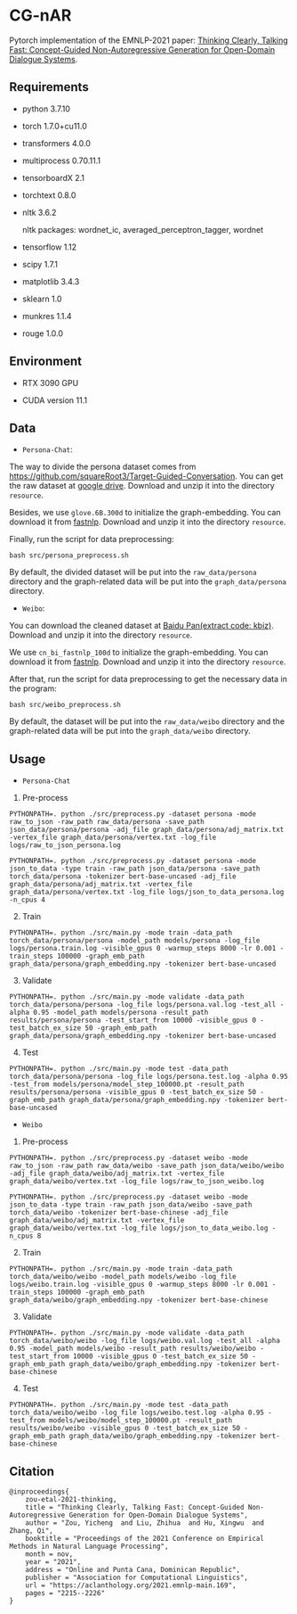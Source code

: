 # CG-nAR

Pytorch implementation of the EMNLP-2021 paper: [Thinking Clearly, Talking Fast: Concept-Guided Non-Autoregressive Generation for Open-Domain Dialogue Systems](https://arxiv.org/abs/2109.04084).

## Requirements

* python 3.7.10

* torch 1.7.0+cu11.0

* transformers 4.0.0

* multiprocess 0.70.11.1

* tensorboardX 2.1

* torchtext 0.8.0

* nltk 3.6.2 

    nltk packages: wordnet_ic, averaged_perceptron_tagger, wordnet

* tensorflow 1.12

* scipy 1.7.1

* matplotlib 3.4.3

* sklearn 1.0

* munkres 1.1.4

* rouge 1.0.0

## Environment

* RTX 3090 GPU

* CUDA version 11.1

## Data

* `Persona-Chat`:

The way to divide the persona dataset comes from https://github.com/squareRoot3/Target-Guided-Conversation. You can get the raw dataset at [google drive](https://drive.google.com/file/d/1oTjOQjm7iiUitOPLCmlkXOCbEPoSWDPX/view?usp=sharing). Download and unzip it into the directory `resource`. 

Besides, we use `glove.6B.300d` to initialize the graph-embedding. You can download it from [fastnlp](http://download.fastnlp.top/embedding/glove.6B.300d.zip). Download and unzip it into the directory `resource`.

Finally, run the script for data preprocessing:
```shell
bash src/persona_preprocess.sh
```
By default, the divided dataset will be put into the `raw_data/persona` directory and the graph-related data will be put into the `graph_data/persona` directory.

* `Weibo`:

You can download the cleaned dataset at [Baidu Pan(extract code: kbiz)](https://pan.baidu.com/s/1awh3_ojU2AN4V536UINp0w). Download and unzip it into the directory `resource`. 

We use `cn_bi_fastnlp_100d` to initialize the graph-embedding. You can download it from [fastnlp](http://download.fastnlp.top/embedding/cn_bi_fastnlp_100d.zip). Download and unzip it into the directory `resource`. 

After that, run the script for data preprocessing to get the necessary data in the program:
```shell
bash src/weibo_preprocess.sh
```
By default, the dataset will be put into the `raw_data/weibo` directory and the graph-related data will be put into the `graph_data/weibo` directory.

## Usage

* `Persona-Chat`

1. Pre-process

```
PYTHONPATH=. python ./src/preprocess.py -dataset persona -mode raw_to_json -raw_path raw_data/persona -save_path json_data/persona/persona -adj_file graph_data/persona/adj_matrix.txt -vertex_file graph_data/persona/vertex.txt -log_file logs/raw_to_json_persona.log
```

```
PYTHONPATH=. python ./src/preprocess.py -dataset persona -mode json_to_data -type train -raw_path json_data/persona -save_path torch_data/persona -tokenizer bert-base-uncased -adj_file graph_data/persona/adj_matrix.txt -vertex_file graph_data/persona/vertex.txt -log_file logs/json_to_data_persona.log -n_cpus 4
```

2. Train

```
PYTHONPATH=. python ./src/main.py -mode train -data_path torch_data/persona/persona -model_path models/persona -log_file logs/persona.train.log -visible_gpus 0 -warmup_steps 8000 -lr 0.001 -train_steps 100000 -graph_emb_path graph_data/persona/graph_embedding.npy -tokenizer bert-base-uncased
```

3. Validate

```
PYTHONPATH=. python ./src/main.py -mode validate -data_path torch_data/persona/persona -log_file logs/persona.val.log -test_all -alpha 0.95 -model_path models/persona -result_path results/persona/persona -test_start_from 10000 -visible_gpus 0 -test_batch_ex_size 50 -graph_emb_path graph_data/persona/graph_embedding.npy -tokenizer bert-base-uncased
```

4. Test
```
PYTHONPATH=. python ./src/main.py -mode test -data_path torch_data/persona/persona -log_file logs/persona.test.log -alpha 0.95 -test_from models/persona/model_step_100000.pt -result_path results/persona/persona -visible_gpus 0 -test_batch_ex_size 50 -graph_emb_path graph_data/persona/graph_embedding.npy -tokenizer bert-base-uncased
```

* `Weibo`
1. Pre-process
```
PYTHONPATH=. python ./src/preprocess.py -dataset weibo -mode raw_to_json -raw_path raw_data/weibo -save_path json_data/weibo/weibo -adj_file graph_data/weibo/adj_matrix.txt -vertex_file graph_data/weibo/vertex.txt -log_file logs/raw_to_json_weibo.log
```

```
PYTHONPATH=. python ./src/preprocess.py -dataset weibo -mode json_to_data -type train -raw_path json_data/weibo -save_path torch_data/weibo -tokenizer bert-base-chinese -adj_file graph_data/weibo/adj_matrix.txt -vertex_file graph_data/weibo/vertex.txt -log_file logs/json_to_data_weibo.log -n_cpus 8
```

2. Train
```
PYTHONPATH=. python ./src/main.py -mode train -data_path torch_data/weibo/weibo -model_path models/weibo -log_file logs/weibo.train.log -visible_gpus 0 -warmup_steps 8000 -lr 0.001 -train_steps 100000 -graph_emb_path graph_data/weibo/graph_embedding.npy -tokenizer bert-base-chinese
```

3. Validate
```
PYTHONPATH=. python ./src/main.py -mode validate -data_path torch_data/weibo/weibo -log_file logs/weibo.val.log -test_all -alpha 0.95 -model_path models/weibo -result_path results/weibo/weibo -test_start_from 10000 -visible_gpus 0 -test_batch_ex_size 50 -graph_emb_path graph_data/weibo/graph_embedding.npy -tokenizer bert-base-chinese
```

4. Test
```
PYTHONPATH=. python ./src/main.py -mode test -data_path torch_data/weibo/weibo -log_file logs/weibo.test.log -alpha 0.95 -test_from models/weibo/model_step_100000.pt -result_path results/weibo/weibo -visible_gpus 0 -test_batch_ex_size 50 -graph_emb_path graph_data/weibo/graph_embedding.npy -tokenizer bert-base-chinese
```

## Citation

    @inproceedings{
        zou-etal-2021-thinking,
        title = "Thinking Clearly, Talking Fast: Concept-Guided Non-Autoregressive Generation for Open-Domain Dialogue Systems",
        author = "Zou, Yicheng  and Liu, Zhihua  and Hu, Xingwu  and Zhang, Qi",
        booktitle = "Proceedings of the 2021 Conference on Empirical Methods in Natural Language Processing",
        month = nov,
        year = "2021",
        address = "Online and Punta Cana, Dominican Republic",
        publisher = "Association for Computational Linguistics",
        url = "https://aclanthology.org/2021.emnlp-main.169",
        pages = "2215--2226"
    }
